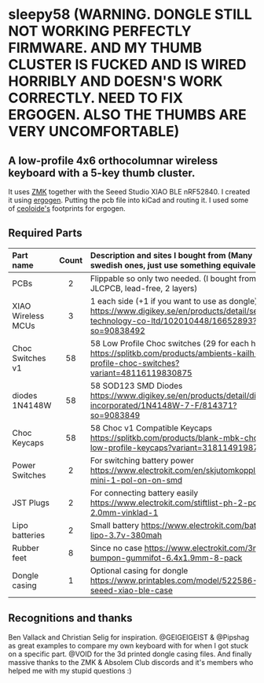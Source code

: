 # sleepy58 (WARNING. DONGLE STILL NOT WORKING PERFECTLY FIRMWARE. AND MY THUMB CLUSTER IS FUCKED AND IS WIRED HORRIBLY AND DOESN'S WORK CORRECTLY. NEED TO FIX ERGOGEN. ALSO THE THUMBS ARE VERY UNCOMFORTABLE)

## A low-profile 4x6 orthocolumnar wireless keyboard with a 5-key thumb cluster. 
It uses [ZMK](https://github.com/zmkfirmware/zmk) together with the Seeed Studio XIAO BLE nRF52840.
I created it using [ergogen](https://github.com/ergogen/ergogen). Putting the pcb file into kiCad and routing it.
I used some of [ceoloide's](https://github.com/ceoloide/ergogen-footprints/tree/main) footprints for ergogen.




## Required Parts

| Part name           | Count | Description and sites I bought from (Many swedish ones, just use something equivalent)                                                          |
| :-------------------| :---: | :-----------------------------------------------------------------------------------------------------------------------------------------------|
| PCBs                |   2   | Flippable so only two needed. (I bought from JLCPCB, lead-free, 2 layers)                                                                       |
| XIAO Wireless MCUs  |   3   | 1 each side (+1 if you want to use as dongle) https://www.digikey.se/en/products/detail/seeed-technology-co-ltd/102010448/16652893?so=90838492  |
| Choc Switches v1    |  58   | 58 Low Profile Choc switches (29 for each hand) https://splitkb.com/products/ambients-kailh-low-profile-choc-switches?variant=48116119830875    |
| diodes 1N4148W      |  58   | 58 SOD123 SMD Diodes https://www.digikey.se/en/products/detail/diodes-incorporated/1N4148W-7-F/814371?so=9083849                                |
| Choc Keycaps        |  58   | 58 Choc v1 Compatible Keycaps https://splitkb.com/products/blank-mbk-choc-low-profile-keycaps?variant=31811491987533                            |
| Power Switches      |   2   | For switching battery power https://www.electrokit.com/en/skjutomkopplare-mini-1-pol-on-on-smd                                                  |
| JST Plugs           |   2   | For connecting battery easily https://www.electrokit.com/stiftlist-ph-2-pol-2.0mm-vinklad-1                                                     |
| Lipo batteries      |   2   | Small battery https://www.electrokit.com/batteri-lipo-3.7v-380mah                                                                               |
| Rubber feet         |  8    | Since no case https://www.electrokit.com/3m-bumpon-gummifot-6.4x1.9mm-8-pack                                                                    |
| Dongle casing       |   1   | Optional casing for dongle https://www.printables.com/model/522586-seeed-xiao-ble-case                                                          | 



## Recognitions and thanks
Ben Vallack and Christian Selig for inspiration.
@GEIGEIGEIST & @Pipshag as great examples to compare my own keyboard with for when I got stuck on a specific part.
@VOID for the 3d printed dongle casing files.
And finally massive thanks to the ZMK & Absolem Club discords and it's members who helped me with my stupid questions :)
